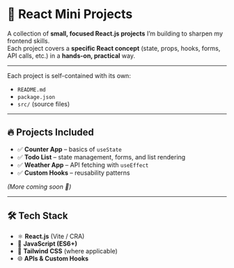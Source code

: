 # 🚀 React Mini Projects  

A collection of **small, focused React.js projects** I’m building to sharpen my frontend skills.  
Each project covers a **specific React concept** (state, props, hooks, forms, API calls, etc.) in a **hands-on, practical** way.  

---


Each project is self-contained with its own:  
- `README.md`  
- `package.json`  
- `src/` (source files)  

---

## 🔥 Projects Included  

- ✅ **Counter App** – basics of `useState`  
- ✅ **Todo List** – state management, forms, and list rendering  
- ✅ **Weather App** – API fetching with `useEffect`  
- ✅ **Custom Hooks** – reusability patterns  

*(More coming soon 🚧)*  

---

## 🛠️ Tech Stack  

- ⚛️ **React.js** (Vite / CRA)  
- 📜 **JavaScript (ES6+)**  
- 🎨 **Tailwind CSS** (where applicable)  
- 🌐 **APIs & Custom Hooks**  


